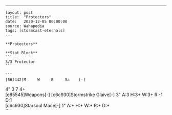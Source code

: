 ---
    layout: post
    title:  "Protectors"
    date:   2020-12-05 00:00:00
    source: Wahapedia
    tags: [stormcast-eternals]
    ---
    
    **Protectors**
    
    **Stat Block**
    ```
    3/3 Protector
    ```
    
    ```
    [56f442]M     W     B     Sa    [-]
4"    3     7     4+    
[e85545]Weapons[-]
[c6c930]Stormstrike Glaive[-]
3"     A:3    H:3+   W:3+   R:-1   D:1   
[c6c930]Starsoul Mace[-]
1"     A:*    H:*    W:*    R:*    D:*   
    ```
    
    
    